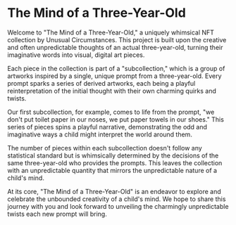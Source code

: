 # The Mind of a Three-Year-Old

Welcome to "The Mind of a Three-Year-Old," a uniquely whimsical NFT collection by Unusual Circumstances. This project is built upon the creative and often unpredictable thoughts of an actual three-year-old, turning their imaginative words into visual, digital art pieces.

Each piece in the collection is part of a "subcollection," which is a group of artworks inspired by a single, unique prompt from a three-year-old. Every prompt sparks a series of derived artworks, each being a playful reinterpretation of the initial thought with their own charming quirks and twists.

Our first subcollection, for example, comes to life from the prompt, "we don't put toilet paper in our noses, we put paper towels in our shoes." This series of pieces spins a playful narrative, demonstrating the odd and imaginative ways a child might interpret the world around them.

The number of pieces within each subcollection doesn't follow any statistical standard but is whimsically determined by the decisions of the same three-year-old who provides the prompts. This leaves the collection with an unpredictable quantity that mirrors the unpredictable nature of a child's mind.

At its core, "The Mind of a Three-Year-Old" is an endeavor to explore and celebrate the unbounded creativity of a child's mind. We hope to share this journey with you and look forward to unveiling the charmingly unpredictable twists each new prompt will bring.